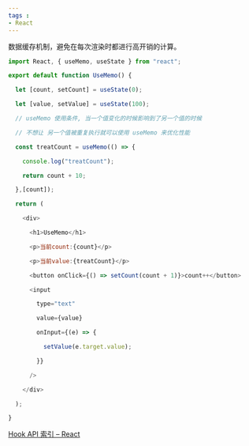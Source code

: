 ```yaml
---
tags : 
- React
---
```



数据缓存机制，避免在每次渲染时都进行高开销的计算。


```jsx
import React, { useMemo, useState } from "react";

export default function UseMemo() {

  let [count, setCount] = useState(0);

  let [value, setValue] = useState(100);

  // useMemo 使用条件, 当一个值变化的时候影响到了另一个值的时候

  // 不想让 另一个值被重复执行就可以使用 useMemo 来优化性能

  const treatCount = useMemo(() => {

    console.log("treatCount");

    return count + 10;

  },[count]);

  return (

    <div>

      <h1>UseMemo</h1>

      <p>当前count:{count}</p>

      <p>当前value:{treatCount}</p>

      <button onClick={() => setCount(count + 1)}>count++</button>

      <input

        type="text"

        value={value}

        onInput={(e) => {

          setValue(e.target.value);

        }}

      />

    </div>

  );

}
```


[Hook API 索引 – React](https://zh-hans.reactjs.org/docs/hooks-reference.html#usememo)